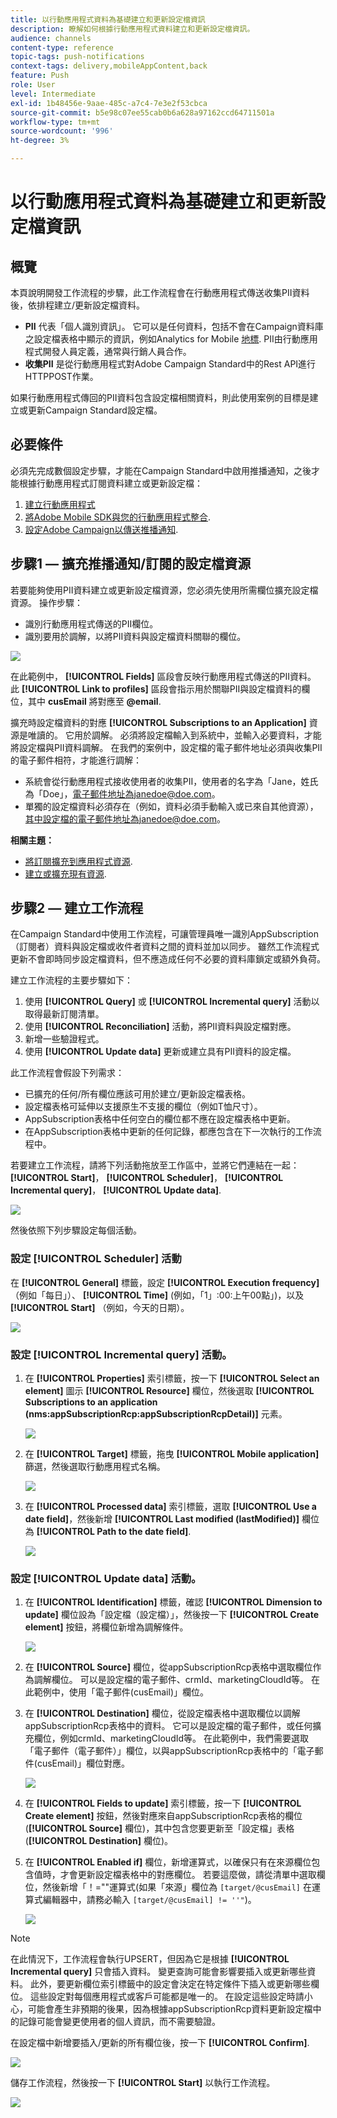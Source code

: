 ```yaml
---
title: 以行動應用程式資料為基礎建立和更新設定檔資訊
description: 瞭解如何根據行動應用程式資料建立和更新設定檔資訊。
audience: channels
content-type: reference
topic-tags: push-notifications
context-tags: delivery,mobileAppContent,back
feature: Push
role: User
level: Intermediate
exl-id: 1b48456e-9aae-485c-a7c4-7e3e2f53cbca
source-git-commit: b5e98c07ee55cab0b6a628a97162ccd64711501a
workflow-type: tm+mt
source-wordcount: '996'
ht-degree: 3%

---
```


# 以行動應用程式資料為基礎建立和更新設定檔資訊

## 概覽

本頁說明開發工作流程的步驟，此工作流程會在行動應用程式傳送收集PII資料後，依排程建立/更新設定檔資料。

* **PII** 代表「個人識別資訊」。 它可以是任何資料，包括不會在Campaign資料庫之設定檔表格中顯示的資訊，例如Analytics for Mobile [地標](../../integrating/using/about-campaign-points-of-interest-data-integration.md). PII由行動應用程式開發人員定義，通常與行銷人員合作。
* **收集PII** 是從行動應用程式對Adobe Campaign Standard中的Rest API進行HTTPPOST作業。

如果行動應用程式傳回的PII資料包含設定檔相關資料，則此使用案例的目標是建立或更新Campaign Standard設定檔。

## 必要條件

必須先完成數個設定步驟，才能在Campaign Standard中啟用推播通知，之後才能根據行動應用程式訂閱資料建立或更新設定檔：

1. [建立行動應用程式](../../administration/using/configuring-a-mobile-application.md)
1. [將Adobe Mobile SDK與您的行動應用程式整合](../../administration/using/supported-mobile-use-cases.md).
1. [設定Adobe Campaign以傳送推播通知](../../administration/using/configuring-a-mobile-application.md).

## 步驟1 — 擴充推播通知/訂閱的設定檔資源

若要能夠使用PII資料建立或更新設定檔資源，您必須先使用所需欄位擴充設定檔資源。 操作步驟：

* 識別行動應用程式傳送的PII欄位。
* 識別要用於調解，以將PII資料與設定檔資料關聯的欄位。

![](assets/update_profile1.png)

在此範例中， **[!UICONTROL Fields]** 區段會反映行動應用程式傳送的PII資料。 此 **[!UICONTROL Link to profiles]** 區段會指示用於關聯PII與設定檔資料的欄位，其中 **cusEmail** 將對應至 **@email**.

擴充時設定檔資料的對應 **[!UICONTROL Subscriptions to an Application]** 資源是唯讀的。 它用於調解。 必須將設定檔輸入到系統中，並輸入必要資料，才能將設定檔與PII資料調解。 在我們的案例中，設定檔的電子郵件地址必須與收集PII的電子郵件相符，才能進行調解：

* 系統會從行動應用程式接收使用者的收集PII，使用者的名字為「Jane，姓氏為「Doe」，電子郵件地址為janedoe@doe.com。
* 單獨的設定檔資料必須存在（例如，資料必須手動輸入或已來自其他資源），其中設定檔的電子郵件地址為janedoe@doe.com。

**相關主題：**

* [將訂閱擴充到應用程式資源](../../developing/using/extending-the-subscriptions-to-an-application-resource.md).
* [建立或擴充現有資源](../../developing/using/key-steps-to-add-a-resource.md).

## 步驟2 — 建立工作流程

在Campaign Standard中使用工作流程，可讓管理員唯一識別AppSubscription （訂閱者）資料與設定檔或收件者資料之間的資料並加以同步。 雖然工作流程式更新不會即時同步設定檔資料，但不應造成任何不必要的資料庫鎖定或額外負荷。

建立工作流程的主要步驟如下：

1. 使用 **[!UICONTROL Query]** 或 **[!UICONTROL Incremental query]** 活動以取得最新訂閱清單。
1. 使用 **[!UICONTROL Reconciliation]** 活動，將PII資料與設定檔對應。
1. 新增一些驗證程式。
1. 使用 **[!UICONTROL Update data]** 更新或建立具有PII資料的設定檔。

此工作流程會假設下列需求：

* 已擴充的任何/所有欄位應該可用於建立/更新設定檔表格。
* 設定檔表格可延伸以支援原生不支援的欄位（例如T恤尺寸）。
* AppSubscription表格中任何空白的欄位都不應在設定檔表格中更新。
* 在AppSubscription表格中更新的任何記錄，都應包含在下一次執行的工作流程中。

若要建立工作流程，請將下列活動拖放至工作區中，並將它們連結在一起： **[!UICONTROL Start]**， **[!UICONTROL Scheduler]**， **[!UICONTROL Incremental query]**， **[!UICONTROL Update data]**.

![](assets/update_profile0.png)

然後依照下列步驟設定每個活動。

### 設定 **[!UICONTROL Scheduler]** 活動

在 **[!UICONTROL General]** 標籤，設定 **[!UICONTROL Execution frequency]** （例如「每日」）、 **[!UICONTROL Time]** (例如，「1」:00:上午00點」)，以及 **[!UICONTROL Start]** （例如，今天的日期）。

![](assets/update_profile2.png)

### 設定 **[!UICONTROL Incremental query]** 活動。

1. 在 **[!UICONTROL Properties]** 索引標籤，按一下 **[!UICONTROL Select an element]** 圖示 **[!UICONTROL Resource]** 欄位，然後選取 **[!UICONTROL Subscriptions to an application (nms:appSubscriptionRcp:appSubscriptionRcpDetail)]** 元素。

   ![](assets/update_profile3.png)

1. 在 **[!UICONTROL Target]** 標籤，拖曳 **[!UICONTROL Mobile application]** 篩選，然後選取行動應用程式名稱。

   ![](assets/update_profile4.png)

1. 在 **[!UICONTROL Processed data]** 索引標籤，選取 **[!UICONTROL Use a date field]**，然後新增 **[!UICONTROL Last modified (lastModified)]**  欄位為 **[!UICONTROL Path to the date field]**.

   ![](assets/update_profile5.png)

### 設定 **[!UICONTROL Update data]** 活動。

1. 在 **[!UICONTROL Identification]** 標籤，確認 **[!UICONTROL Dimension to update]** 欄位設為「設定檔（設定檔）」，然後按一下 **[!UICONTROL Create element]** 按鈕，將欄位新增為調解條件。

   ![](assets/update_profile_createelement.png)

1. 在 **[!UICONTROL Source]** 欄位，從appSubscriptionRcp表格中選取欄位作為調解欄位。 可以是設定檔的電子郵件、crmId、marketingCloudId等。 在此範例中，使用「電子郵件(cusEmail)」欄位。

1. 在 **[!UICONTROL Destination]** 欄位，從設定檔表格中選取欄位以調解appSubscriptionRcp表格中的資料。 它可以是設定檔的電子郵件，或任何擴充欄位，例如crmId、marketingCloudId等。 在此範例中，我們需要選取「電子郵件（電子郵件）」欄位，以與appSubscriptionRcp表格中的「電子郵件(cusEmail)」欄位對應。

   ![](assets/update_profile7.png)

1. 在 **[!UICONTROL Fields to update]** 索引標籤，按一下 **[!UICONTROL Create element]** 按鈕，然後對應來自appSubscriptionRcp表格的欄位(**[!UICONTROL Source]** 欄位)，其中包含您要更新至「設定檔」表格(**[!UICONTROL Destination]** 欄位)。

1. 在 **[!UICONTROL Enabled if]** 欄位，新增運算式，以確保只有在來源欄位包含值時，才會更新設定檔表格中的對應欄位。 若要這麼做，請從清單中選取欄位，然後新增「！=&quot;&quot;運算式(如果「來源」欄位為 `[target/@cusEmail]` 在運算式編輯器中，請務必輸入 `[target/@cusEmail] != ''"`)。

   ![](assets/update_profile8.png)

>[!NOTE]
>
>在此情況下，工作流程會執行UPSERT，但因為它是根據 **[!UICONTROL Incremental query]** 只會插入資料。 變更查詢可能會影響要插入或更新哪些資料。
>此外，要更新欄位索引標籤中的設定會決定在特定條件下插入或更新哪些欄位。 這些設定對每個應用程式或客戶可能都是唯一的。
>在設定這些設定時請小心，可能會產生非預期的後果，因為根據appSubscriptionRcp資料更新設定檔中的記錄可能會變更使用者的個人資訊，而不需要驗證。

在設定檔中新增要插入/更新的所有欄位後，按一下 **[!UICONTROL Confirm]**.

![](assets/update_profile9.png)

儲存工作流程，然後按一下 **[!UICONTROL Start]** 以執行工作流程。

![](assets/update_profile10.png)
